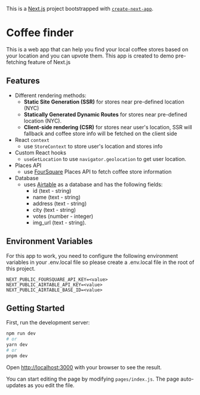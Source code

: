 This is a [Next.js](https://nextjs.org/) project bootstrapped with [`create-next-app`](https://github.com/vercel/next.js/tree/canary/packages/create-next-app).

# Coffee finder

This is a web app that can help you find your local coffee stores based on your location and you can upvote them. This app is created to demo pre-fetching feature of Next.js

## Features

- Different rendering methods:
  - **Static Site Generation (SSR)**
    for stores near pre-defined location (NYC)
  - **Statically Generated Dynamic Routes**
    for stores near pre-defined location (NYC).
  - **Client-side rendering (CSR)**
    for stores near user's location, SSR will fallback and coffee store info will be fetched on the client side
- React `context`
  - use `StoreContext` to store user's location and stores info
- Custom React hooks
  - `useGetLocation` to use `navigator.geolocation` to get user location.
- Places API
  - use [FourSquare](https://location.foursquare.com/) Places API to fetch coffee store information
- Database
  - uses [Airtable](https://airtable.com/) as a database and has the following fields:
    - id (text - string)
    - name (text - string)
    - address (text - string)
    - city (text - string)
    - votes (number - integer)
    - img_url (text - string).

## Environment Variables

For this app to work, you need to configure the following environment variables in your .env.local file so please create a .env.local file in the root of this project.

```
NEXT_PUBLIC_FOURSQUARE_API_KEY=<value>
NEXT_PUBLIC_AIRTABLE_API_KEY=<value>
NEXT_PUBLIC_AIRTABLE_BASE_ID=<value>
```

## Getting Started

First, run the development server:

```bash
npm run dev
# or
yarn dev
# or
pnpm dev
```

Open [http://localhost:3000](http://localhost:3000) with your browser to see the result.

You can start editing the page by modifying `pages/index.js`. The page auto-updates as you edit the file.
